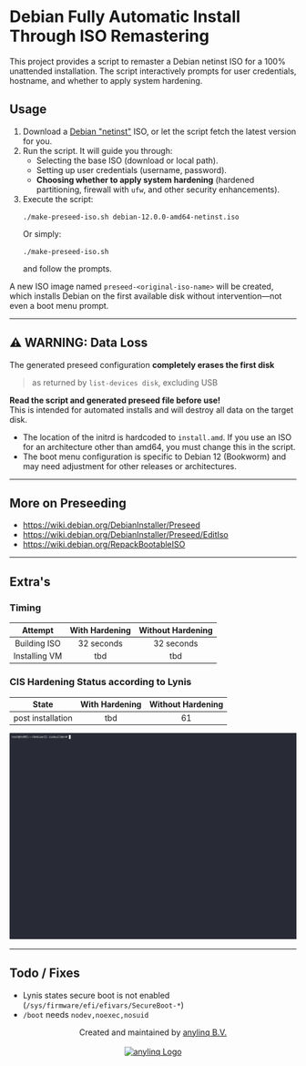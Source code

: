 # Debian Fully Automatic Install Through ISO Remastering

This project provides a script to remaster a Debian netinst ISO for a 100% unattended installation. The script interactively prompts for user credentials, hostname, and whether to apply system hardening.

## Usage

1. Download a [Debian "netinst"](https://www.debian.org/CD/netinst/) ISO, or let the script fetch the latest version for you.
2. Run the script. It will guide you through:
    - Selecting the base ISO (download or local path).
    - Setting up user credentials (username, password).
    - **Choosing whether to apply system hardening** (hardened partitioning, firewall with `ufw`, and other security enhancements).
3. Execute the script:
   ```
   ./make-preseed-iso.sh debian-12.0.0-amd64-netinst.iso
   ```
   Or simply:
   ```
   ./make-preseed-iso.sh
   ```
   and follow the prompts.

A new ISO image named `preseed-<original-iso-name>` will be created, which installs Debian on the first available disk without intervention—not even a boot menu prompt.

---

## ⚠️ WARNING: Data Loss

The generated preseed configuration **completely erases the first disk**  
> as returned by `list-devices disk`, excluding USB

**Read the script and generated preseed file before use!**  
This is intended for automated installs and will destroy all data on the target disk.

- The location of the initrd is hardcoded to `install.amd`. If you use an ISO for an architecture other than amd64, you must change this in the script.
- The boot menu configuration is specific to Debian 12 (Bookworm) and may need adjustment for other releases or architectures.

---

## More on Preseeding

- https://wiki.debian.org/DebianInstaller/Preseed
- https://wiki.debian.org/DebianInstaller/Preseed/EditIso
- https://wiki.debian.org/RepackBootableISO

---

## Extra's

### Timing

| Attempt         | With Hardening | Without Hardening |
| :-------------: | :------------: | :---------------: |
| Building ISO    | 32 seconds     | 32 seconds        |
| Installing VM   | tbd            | tbd               |

### CIS Hardening Status according to Lynis

| State             | With Hardening | Without Hardening |
| :---------------: | :------------: | :---------------: |
| post installation | tbd            | 61                |

![Demo of script](.github/images/719057.gif)

---

## Todo / Fixes

- Lynis states secure boot is not enabled (`/sys/firmware/efi/efivars/SecureBoot-*`)
- `/boot` needs `nodev,noexec,nosuid`

<div align="center">
Created and maintained by <a href="https://www.anylinq.com">anylinq B.V.</a><br/><br/>
<a href="https://www.anylinq.com"><img src="https://anylinq.com/hubfs/AnyLinQ%20transparant.png" width="120" alt="anylinq Logo"/></a>
</div>
